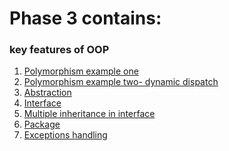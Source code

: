 # Phase 3 contains: 

### key features of OOP


1.  [Polymorphism example one]()
2.  [Polymorphism example two- dynamic dispatch]()
3.  [Abstraction]()
4.  [Interface ]()
5.  [Multiple inheritance in interface]()
6.  [Package]()
7.  [Exceptions handling]()
